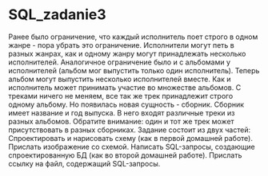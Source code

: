 # SQL_zadanie3
Ранее было ограничение, что каждый исполнитель поет строго в одном жанре - пора убрать это ограничение. Исполнители могут петь в разных жанрах, как и одному жанру могут принадлежать несколько исполнителей.  Аналогичное ограничение было и с альбомами у исполнителей (альбом мог выпустить только один исполнитель). Теперь альбом могут выпустить несколько исполнителей вместе. Как и исполнитель может принимать участие во множестве альбомов.  С треками ничего не меняем, все так же трек принадлежит строго одному альбому.  Но появилась новая сущность - сборник. Сборник имеет название и год выпуска. В него входят различные треки из разных альбомов.  Обратите внимание: один и тот же трек может присутствовать в разных сборниках.  Задание состоит из двух частей:  Спроектировать и нарисовать схему (как в первой домашней работе). Прислать изображение со схемой. Написать SQL-запросы, создающие спроектированную БД (как во второй домашней работе). Прислать ссылку на файл, содержащий SQL-запросы.
